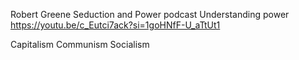 Robert Greene Seduction and Power podcast
Understanding power
https://youtu.be/c_Eutci7ack?si=1goHNfF-U_aTtUt1

Capitalism
Communism
Socialism